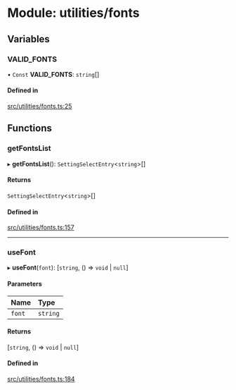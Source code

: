 # Module: utilities/fonts

## Variables

### VALID\_FONTS

• `Const` **VALID\_FONTS**: `string`[]

#### Defined in

[src/utilities/fonts.ts:25](https://github.com/FrankerFaceZ/FrankerFaceZ/blob/master/src/utilities/fonts.ts#L25)

## Functions

### getFontsList

▸ **getFontsList**(): `SettingSelectEntry`\<`string`\>[]

#### Returns

`SettingSelectEntry`\<`string`\>[]

#### Defined in

[src/utilities/fonts.ts:157](https://github.com/FrankerFaceZ/FrankerFaceZ/blob/master/src/utilities/fonts.ts#L157)

___

### useFont

▸ **useFont**(`font`): [`string`, () => `void` \| ``null``]

#### Parameters

| Name | Type |
| :------ | :------ |
| `font` | `string` |

#### Returns

[`string`, () => `void` \| ``null``]

#### Defined in

[src/utilities/fonts.ts:184](https://github.com/FrankerFaceZ/FrankerFaceZ/blob/master/src/utilities/fonts.ts#L184)
